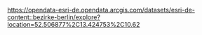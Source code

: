 https://opendata-esri-de.opendata.arcgis.com/datasets/esri-de-content::bezirke-berlin/explore?location=52.506877%2C13.424753%2C10.62